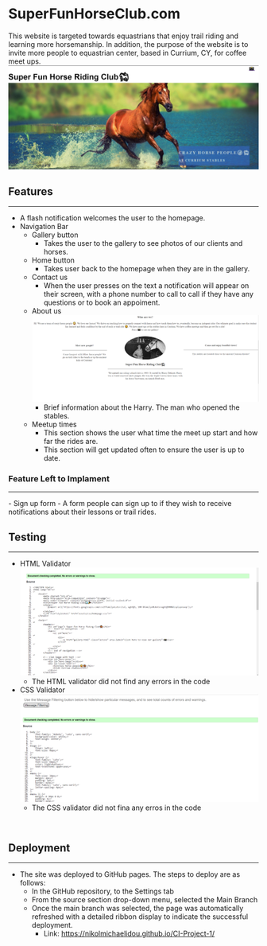# SuperFunHorseClub.com
This website is targeted towards equastrians that enjoy trail riding and learning more horsemanship. In addition, the purpose of the website is to invite more people to equastrian center, based in Currium, CY, for coffee meet ups. 
![homepage](/assets/imgs/screenshots/homepage.jpg)
<br>
<h2> Features </h2>
<hr>

- A flash notification welcomes the user to the homepage.
- Navigation Bar 
    - Gallery button
        - Takes the user to the gallery to see photos of our clients and horses.
    - Home button
        - Takes user back to the homepage when they are in the gallery.
    - Contact us
        - When the user presses on the text a notification will appear on their screen, with a phone number to call to call if they have any questions or to book an appoiment.
    - About us
![about-us](/assets/imgs/screenshots/about-center.jpg)
        -  Brief information about the Harry. The man who opened the stables.
    - Meetup times
      - This section shows the user what time the meet up start and how far the rides are.
      - This section will get updated often to ensure the user is up to date.

<h3>Feature Left to Implament</h3>
<hr>
- Sign up form
  - A form people can sign up to if they wish to receive notifications about their lessons or trail rides. 

<br>

<h2>Testing</h2>
<hr>

- HTML Validator
![html-test-img](/assets/imgs/screenshots/html-validator.png)    
    - The HTML validator did not find any errors in the code  
- CSS Validator
![css-test-img](assets/imgs/screenshots/css-validator.png) 
  - The CSS validator did not fina any erros in the code         
<br>

<h2>Deployment</h2>
<hr>

- The site was deployed to GitHub pages. The steps to deploy are as follows:
  -  In the GitHub repository, to the Settings tab
  -   From the source section drop-down menu, selected the Main Branch
  -    Once the main branch was selected, the page was automatically refreshed with a detailed ribbon display to indicate the successful deployment.
       - Link: https://nikolmichaelidou.github.io/CI-Project-1/    